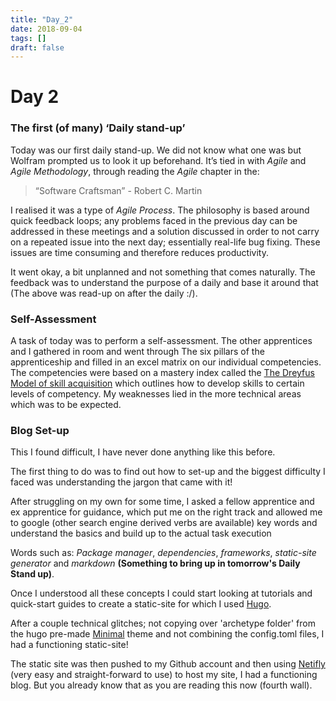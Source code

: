 ```yaml
---
title: "Day_2"
date: 2018-09-04
tags: []
draft: false
---
```

# Day 2

### The first (of many) ‘Daily stand-up’

Today was our first daily stand-up. We did not know what one was but Wolfram prompted us to look it up beforehand. It’s tied in with *Agile* and *Agile Methodology*, through reading the *Agile* chapter in the:

> “Software Craftsman” - Robert C. Martin

I realised it was a type of *Agile Process*. The philosophy is based around quick feedback loops; any problems faced in the previous day can be addressed in these meetings and a solution discussed in order to not carry on a repeated issue into the next day; essentially real-life bug fixing. These issues are time consuming and therefore reduces productivity.

It went okay, a bit unplanned and not something that comes naturally. The feedback was to understand the purpose of a daily and base it around that (The above was read-up on after the daily :/).

### Self-Assessment
A task of today was to perform a self-assessment. The other apprentices and I gathered in room and went through The six pillars of the apprenticeship and filled in an excel matrix on our individual competencies. The competencies were based on a mastery index called the [The Dreyfus Model of skill acquisition](https://en.wikipedia.org/wiki/Dreyfus_model_of_skill_acquisition) which outlines how to develop skills to certain levels of competency.
My weaknesses lied in the more technical areas which was to be expected.

### Blog Set-up
This I found difficult, I have never done anything like this before.

The first thing to do was to find out how to set-up and the biggest difficulty I faced was understanding the jargon that came with it!

After struggling on my own for some time, I asked a fellow apprentice and ex apprentice for guidance, which put me on the right track and allowed me to google (other search engine derived verbs are available) key words and understand the basics and build up to the actual task execution

Words such as: *Package manager*, *dependencies*, *frameworks*, *static-site generator* and *markdown* **(Something to bring up in tomorrow's Daily Stand up)**.

Once I understood all these concepts I could start looking at tutorials and quick-start guides to create a static-site for which I used [Hugo](https://gohugo.io/).

After a couple technical glitches; not copying over 'archetype folder' from the hugo pre-made [Minimal](https://themes.gohugo.io/minimal/) theme and not combining the config.toml files, I had a functioning static-site!

The static site was then pushed to my Github account and then using [Netifly](https://www.netlify.com/) (very easy and straight-forward to use) to host my site, I had a functioning blog. But you already know that as you are reading this now (fourth wall).
